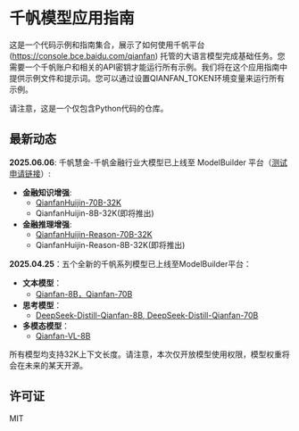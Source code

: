 # 千帆模型应用指南

这是一个代码示例和指南集合，展示了如何使用千帆平台(https://console.bce.baidu.com/qianfan) 托管的大语言模型完成基础任务。您需要一个千帆账户和相关的API密钥才能运行所有示例。我们将在这个应用指南中提供示例文件和提示词。您可以通过设置QIANFAN_TOKEN环境变量来运行所有示例。

请注意，这是一个仅包含Python代码的仓库。

## 最新动态
**2025.06.06**: 千帆慧金-千帆金融行业大模型已上线至 ModelBuilder 平台（[测试申请链接](https://cloud.baidu.com/survey/qianfanhuijin.html)）:
  - **金融知识增强**: 
    - [QianfanHuijin-70B-32K](qianfan-llms/qianfan-llms-notebook.ipynb)
    - QianfanHuijin-8B-32K(即将推出)
  - **金融推理增强**: 
    - [QianfanHuijin-Reason-70B-32K](qianfan-llms/qianfan-llms-notebook.ipynb)
    - QianfanHuijin-Reason-8B-32K(即将推出)

**2025.04.25**：五个全新的千帆系列模型已上线至ModelBuilder平台：
- **文本模型**：
  - [Qianfan-8B，Qianfan-70B](qianfan-llms/qianfan-llms-notebook.ipynb)
- **思考模型**：
  - [DeepSeek-Distill-Qianfan-8B, DeepSeek-Distill-Qianfan-70B](deepseek-distilled-qianfan-llms/DeepSeek-Distilled-Qianfan-LLMs.ipynb)
- **多模态模型**：
  - [Qianfan-VL-8B](qianfan-vl/qianfan_vl_example.ipynb)

所有模型均支持32K上下文长度。请注意，本次仅开放模型使用权限，模型权重将会在未来的某天开源。

## 许可证
MIT 
